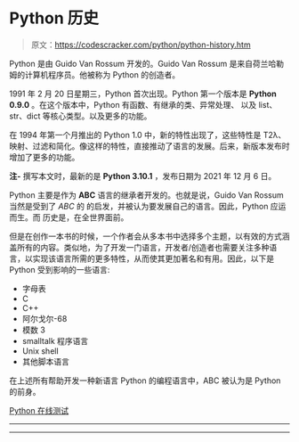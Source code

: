 # Python 历史

> 原文：<https://codescracker.com/python/python-history.htm>

Python 是由 Guido Van Rossum 开发的。Guido Van Rossum 是来自荷兰哈勒姆的计算机程序员。他被称为 Python 的创造者。

1991 年 2 月 20 日星期三，Python 首次出现。Python 第一个版本是 **Python 0.9.0** 。在这个版本中，Python 有函数、有继承的类、异常处理、 以及 list、str、dict 等核心类型。以及更多的功能。

在 1994 年第一个月推出的 Python 1.0 中，新的特性出现了，这些特性是 T2λ、映射、过滤和简化。像这样的特性，直接推动了语言的发展。后来，新版本发布时增加了更多的功能。

**注-** 撰写本文时，最新的是 **Python 3.10.1** ，发布日期为 2021 年 12 月 6 日。

Python 主要是作为 **ABC** 语言的继承者开发的。也就是说，Guido Van Rossum 当然是受到了 *ABC* 的 的启发，并被认为要发展自己的语言。因此，Python 应运而生。而 历史是，在全世界面前。

但是在创作一本书的时候，一个作者会从多本书中选择多个主题，以有效的方式涵盖所有的内容。类似地，为了开发一门语言，开发者/创造者也需要关注多种语言，以实现该语言所需的更多特性，从而使其更加著名和有用。因此，以下是 Python 受到影响的一些语言:

*   字母表
*   C
*   C++
*   阿尔戈尔-68
*   模数 3
*   smalltalk 程序语言
*   Unix shell
*   其他脚本语言

在上述所有帮助开发一种新语言 Python 的编程语言中，ABC 被认为是 Python 的前身。

[Python 在线测试](/exam/showtest.php?subid=10)

* * *

* * *